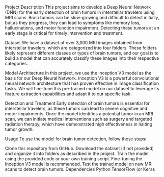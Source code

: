 Project Description
This project aims to develop a Deep Neural Network (DNN) for the early detection of brain tumors in interstellar travelers using MRI scans. Brain tumors can be slow-growing and difficult to detect initially, but as they progress, they can lead to symptoms like memory loss, hallucinations, and motor function impairment. Detecting these tumors at an early stage is critical for timely intervention and treatment.

Dataset
We have a dataset of over 3,000 MRI images obtained from interstellar travelers, which are categorized into four folders. These folders likely represent different classes or types of brain tumors, and our goal is to build a model that can accurately classify these images into their respective categories.

Model Architecture
In this project, we use the Inception V3 model as the basis for our Deep Neural Network. Inception V3 is a powerful convolutional neural network architecture that has proven effective in image classification tasks. We will fine-tune this pre-trained model on our dataset to leverage its feature extraction capabilities and adapt it to our specific task.

Detection and Treatment
Early detection of brain tumors is essential for interstellar travelers, as these tumors can lead to severe cognitive and motor impairments. Once the model identifies a potential tumor in an MRI scan, we can initiate medical interventions such as surgery and targeted radiation therapy, which have demonstrated high effectiveness in halting tumor growth.

Usage
To use the model for brain tumor detection, follow these steps:

Clone this repository from GitHub.
Download the dataset (if not provided) and organize it into folders as described in the project.
Train the model using the provided code or your own training script. Fine-tuning the Inception V3 model is recommended.
Test the trained model on new MRI scans to detect brain tumors.
Dependencies
Python
TensorFlow (or Keras
